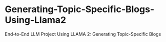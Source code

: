 # Generating-Topic-Specific-Blogs-Using-Llama2
End-to-End LLM Project Using LLAMA 2: Generating Topic-Specific Blogs
